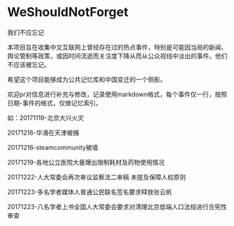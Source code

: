 # WeShouldNotForget

我们不应忘记

本项目旨在收集中文互联网上曾经存在过的热点事件，特别是可能因当局的新闻、舆论管制等政策，或因时间流逝而关注度下降从而从公众视线中淡出的事件。他们不应该被忘记。

希望这个项目能够成为公共记忆库和中国变迁的一个侧影。

欢迎pr对信息进行补充与修改，记录使用markdown格式，每个事件仅一行，按照日期-事件的格式，仅做记忆索引。

如：20171119-北京大兴火灾

20171216-华涌在天津被捕

20171216-steamcommunity被墙

20171219-各地公立医院大量爆出限制耗材及药物使用情况

20171222-人大常委会再次审议监察法二审稿 未提及保障人权原则

20171223-多名学者媒体人普通公民联名签名要求释放张云帆

20171223-八名学者上书全国人大常委会要求对清理北京低端人口法规进行合宪性审查
